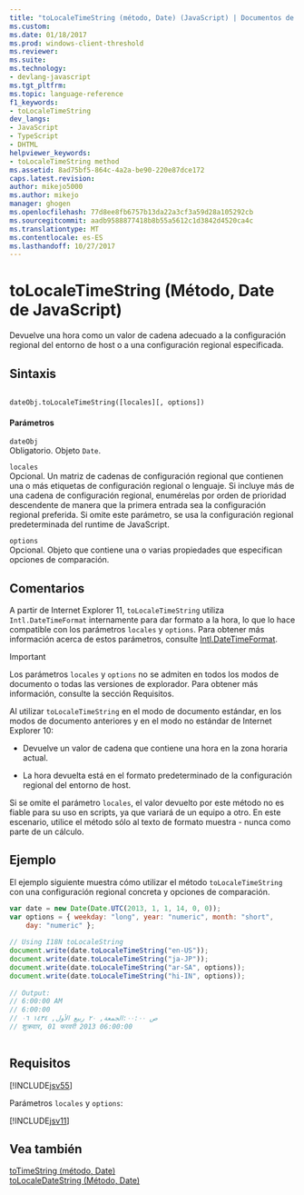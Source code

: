 ```yaml
---
title: "toLocaleTimeString (método, Date) (JavaScript) | Documentos de Microsoft"
ms.custom: 
ms.date: 01/18/2017
ms.prod: windows-client-threshold
ms.reviewer: 
ms.suite: 
ms.technology:
- devlang-javascript
ms.tgt_pltfrm: 
ms.topic: language-reference
f1_keywords:
- toLocaleTimeString
dev_langs:
- JavaScript
- TypeScript
- DHTML
helpviewer_keywords:
- toLocaleTimeString method
ms.assetid: 8ad75bf5-864c-4a2a-be90-220e87dce172
caps.latest.revision: 
author: mikejo5000
ms.author: mikejo
manager: ghogen
ms.openlocfilehash: 77d8ee8fb6757b13da22a3cf3a59d28a105292cb
ms.sourcegitcommit: aadb9588877418b8b55a5612c1d3842d4520ca4c
ms.translationtype: MT
ms.contentlocale: es-ES
ms.lasthandoff: 10/27/2017
---
```

# <a name="tolocaletimestring-method-date-javascript"></a>toLocaleTimeString (Método, Date de JavaScript)
Devuelve una hora como un valor de cadena adecuado a la configuración regional del entorno de host o a una configuración regional especificada.  
  
## <a name="syntax"></a>Sintaxis  
  
```  
  
dateObj.toLocaleTimeString([locales][, options])  
```  
  
#### <a name="parameters"></a>Parámetros  
 `dateObj`  
 Obligatorio. Objeto `Date`.  
  
 `locales`  
 Opcional. Un matriz de cadenas de configuración regional que contienen una o más etiquetas de configuración regional o lenguaje. Si incluye más de una cadena de configuración regional, enumérelas por orden de prioridad descendente de manera que la primera entrada sea la configuración regional preferida. Si omite este parámetro, se usa la configuración regional predeterminada del runtime de JavaScript.  
  
 `options`  
 Opcional. Objeto que contiene una o varias propiedades que especifican opciones de comparación.  
  
## <a name="remarks"></a>Comentarios  
 A partir de Internet Explorer 11, `toLocaleTimeString` utiliza `Intl.DateTimeFormat` internamente para dar formato a la hora, lo que lo hace compatible con los parámetros `locales` y `options`. Para obtener más información acerca de estos parámetros, consulte [Intl.DateTimeFormat](../../javascript/reference/intl-datetimeformat-object-javascript.md).  
  
> [!IMPORTANT]
>  Los parámetros `locales` y `options` no se admiten en todos los modos de documento o todas las versiones de explorador. Para obtener más información, consulte la sección Requisitos.  
  
 Al utilizar `toLocaleTimeString` en el modo de documento estándar, en los modos de documento anteriores y en el modo no estándar de Internet Explorer 10:  
  
-   Devuelve un valor de cadena que contiene una hora en la zona horaria actual.  
  
-   La hora devuelta está en el formato predeterminado de la configuración regional del entorno de host.  
  
 Si se omite el parámetro `locales`, el valor devuelto por este método no es fiable para su uso en scripts, ya que variará de un equipo a otro. En este escenario, utilice el método sólo al texto de formato muestra - nunca como parte de un cálculo.  
  
## <a name="example"></a>Ejemplo  
 El ejemplo siguiente muestra cómo utilizar el método `toLocaleTimeString` con una configuración regional concreta y opciones de comparación.  
  
```JavaScript  
var date = new Date(Date.UTC(2013, 1, 1, 14, 0, 0));  
var options = { weekday: "long", year: "numeric", month: "short",  
    day: "numeric" };  
  
// Using I18N toLocaleString  
document.write(date.toLocaleTimeString("en-US"));  
document.write(date.toLocaleTimeString("ja-JP"));  
document.write(date.toLocaleTimeString("ar-SA", options));  
document.write(date.toLocaleTimeString("hi-IN", options));  
  
// Output:  
// ‎‎6‎:‎00‎:‎00‎ ‎AM ‎   
// 6‎:‎00‎:‎00‎  
// ‏الجمعة‏, ‏٢٠‏ ‏ربيع الأول‏, ‏١٤٣٤ ٠٦‎:‎٠٠‎:‎٠٠‎ ‎ص  
// ‎शुक्रवार‎, ‎01‎ ‎फरवरी‎ ‎2013 06:00:00  
  
```  
  
## <a name="requirements"></a>Requisitos  
 [!INCLUDE[jsv55](../../javascript/reference/includes/jsv55-md.md)]  
  
 Parámetros `locales` y `options`:  
  
 [!INCLUDE[jsv11](../../javascript/reference/includes/jsv11-md.md)]  
  
## <a name="see-also"></a>Vea también  
 [toTimeString (método, Date)](../../javascript/reference/totimestring-method-date-javascript.md)   
 [toLocaleDateString (Método, Date)](../../javascript/reference/tolocaledatestring-method-date-javascript.md)